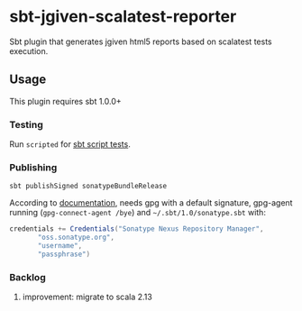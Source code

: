 # sbt-jgiven-scalatest-reporter

Sbt plugin that generates jgiven html5 reports based on scalatest tests execution.

## Usage

This plugin requires sbt 1.0.0+

### Testing

Run `scripted` for [sbt script tests](https://www.scala-sbt.org/1.x/docs/Testing-sbt-plugins.html).

### Publishing

`sbt publishSigned sonatypeBundleRelease`

According to [documentation][sbt-sonatype], needs gpg with a default signature, gpg-agent running
(`gpg-connect-agent /bye`) and `~/.sbt/1.0/sonatype.sbt` with:

```sbt
credentials += Credentials("Sonatype Nexus Repository Manager",
       "oss.sonatype.org",
       "username",
       "passphrase")
```

### Backlog

 1. improvement: migrate to scala 2.13

[sbt-sonatype]: https://github.com/xerial/sbt-sonatype
